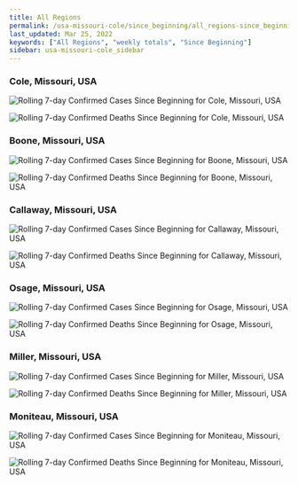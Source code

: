 ```yaml
---
title: All Regions
permalink: /usa-missouri-cole/since_beginning/all_regions-since_beginning.html
last_updated: Mar 25, 2022
keywords: ["All Regions", "weekly totals", "Since Beginning"]
sidebar: usa-missouri-cole_sidebar
---
```


<h3>Cole, Missouri, USA</h3>

![Rolling 7-day Confirmed Cases Since Beginning for Cole, Missouri, USA](/covid_tracker/images/graphs/usa-missouri-cole-rolling_7_days_confirmed-since_beginning_graph.png)

![Rolling 7-day Confirmed Deaths Since Beginning for Cole, Missouri, USA](/covid_tracker/images/graphs/usa-missouri-cole-rolling_7_days_deaths-since_beginning_graph.png)

<h3>Boone, Missouri, USA</h3>

![Rolling 7-day Confirmed Cases Since Beginning for Boone, Missouri, USA](/covid_tracker/images/graphs/usa-missouri-boone-rolling_7_days_confirmed-since_beginning_graph.png)

![Rolling 7-day Confirmed Deaths Since Beginning for Boone, Missouri, USA](/covid_tracker/images/graphs/usa-missouri-boone-rolling_7_days_deaths-since_beginning_graph.png)

<h3>Callaway, Missouri, USA</h3>

![Rolling 7-day Confirmed Cases Since Beginning for Callaway, Missouri, USA](/covid_tracker/images/graphs/usa-missouri-callaway-rolling_7_days_confirmed-since_beginning_graph.png)

![Rolling 7-day Confirmed Deaths Since Beginning for Callaway, Missouri, USA](/covid_tracker/images/graphs/usa-missouri-callaway-rolling_7_days_deaths-since_beginning_graph.png)

<h3>Osage, Missouri, USA</h3>

![Rolling 7-day Confirmed Cases Since Beginning for Osage, Missouri, USA](/covid_tracker/images/graphs/usa-missouri-osage-rolling_7_days_confirmed-since_beginning_graph.png)

![Rolling 7-day Confirmed Deaths Since Beginning for Osage, Missouri, USA](/covid_tracker/images/graphs/usa-missouri-osage-rolling_7_days_deaths-since_beginning_graph.png)

<h3>Miller, Missouri, USA</h3>

![Rolling 7-day Confirmed Cases Since Beginning for Miller, Missouri, USA](/covid_tracker/images/graphs/usa-missouri-miller-rolling_7_days_confirmed-since_beginning_graph.png)

![Rolling 7-day Confirmed Deaths Since Beginning for Miller, Missouri, USA](/covid_tracker/images/graphs/usa-missouri-miller-rolling_7_days_deaths-since_beginning_graph.png)

<h3>Moniteau, Missouri, USA</h3>

![Rolling 7-day Confirmed Cases Since Beginning for Moniteau, Missouri, USA](/covid_tracker/images/graphs/usa-missouri-moniteau-rolling_7_days_confirmed-since_beginning_graph.png)

![Rolling 7-day Confirmed Deaths Since Beginning for Moniteau, Missouri, USA](/covid_tracker/images/graphs/usa-missouri-moniteau-rolling_7_days_deaths-since_beginning_graph.png)
